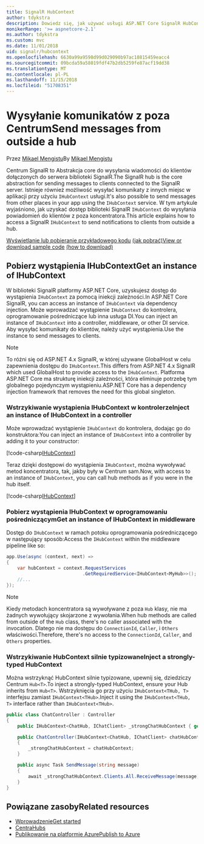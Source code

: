 ```yaml
---
title: SignalR HubContext
author: tdykstra
description: Dowiedz się, jak używać usługi ASP.NET Core SignalR HubContext wysyłania powiadomień do klientów z poza koncentratora.
monikerRange: '>= aspnetcore-2.1'
ms.author: tdykstra
ms.custom: mvc
ms.date: 11/01/2018
uid: signalr/hubcontext
ms.openlocfilehash: 6630a99a9598d99d029090b97ac18815459eacc4
ms.sourcegitcommit: 09bcda59a58019fdf47b2db5259fe87acf19dd38
ms.translationtype: MT
ms.contentlocale: pl-PL
ms.lasthandoff: 11/15/2018
ms.locfileid: "51708351"
---
```

# <a name="send-messages-from-outside-a-hub"></a><span data-ttu-id="2d74d-103">Wysyłanie komunikatów z poza Centrum</span><span class="sxs-lookup"><span data-stu-id="2d74d-103">Send messages from outside a hub</span></span>

<span data-ttu-id="2d74d-104">Przez [Mikael Mengistu](https://twitter.com/MikaelM_12)</span><span class="sxs-lookup"><span data-stu-id="2d74d-104">By [Mikael Mengistu](https://twitter.com/MikaelM_12)</span></span>

<span data-ttu-id="2d74d-105">Centrum SignalR to Abstrakcja core do wysyłania wiadomości do klientów dołączonych do serwera biblioteki SignalR.</span><span class="sxs-lookup"><span data-stu-id="2d74d-105">The SignalR hub is the core abstraction for sending messages to clients connected to the SignalR server.</span></span> <span data-ttu-id="2d74d-106">Istnieje również możliwość wysyłać komunikaty z innych miejsc w aplikacji przy użyciu `IHubContext` usługi.</span><span class="sxs-lookup"><span data-stu-id="2d74d-106">It's also possible to send messages from other places in your app using the `IHubContext` service.</span></span> <span data-ttu-id="2d74d-107">W tym artykule wyjaśniono, jak uzyskać dostęp biblioteki SignalR `IHubContext` do wysyłania powiadomień do klientów z poza koncentratora.</span><span class="sxs-lookup"><span data-stu-id="2d74d-107">This article explains how to access a SignalR `IHubContext` to send notifications to clients from outside a hub.</span></span>

<span data-ttu-id="2d74d-108">[Wyświetlanie lub pobieranie przykładowego kodu](https://github.com/aspnet/Docs/tree/master/aspnetcore/signalr/hubcontext/sample/) [(jak pobrać)](xref:index#how-to-download-a-sample)</span><span class="sxs-lookup"><span data-stu-id="2d74d-108">[View or download sample code](https://github.com/aspnet/Docs/tree/master/aspnetcore/signalr/hubcontext/sample/) [(how to download)](xref:index#how-to-download-a-sample)</span></span>

## <a name="get-an-instance-of-ihubcontext"></a><span data-ttu-id="2d74d-109">Pobierz wystąpienia IHubContext</span><span class="sxs-lookup"><span data-stu-id="2d74d-109">Get an instance of IHubContext</span></span>

<span data-ttu-id="2d74d-110">W biblioteki SignalR platformy ASP.NET Core, uzyskujesz dostęp do wystąpienia `IHubContext` za pomocą iniekcji zależności.</span><span class="sxs-lookup"><span data-stu-id="2d74d-110">In ASP.NET Core SignalR, you can access an instance of `IHubContext` via dependency injection.</span></span> <span data-ttu-id="2d74d-111">Może wprowadzać wystąpienie `IHubContext` do kontrolera, oprogramowanie pośredniczące lub inna usługa DI.</span><span class="sxs-lookup"><span data-stu-id="2d74d-111">You can inject an instance of `IHubContext` into a controller, middleware, or other DI service.</span></span> <span data-ttu-id="2d74d-112">Aby wysyłać komunikaty do klientów, należy użyć wystąpienia.</span><span class="sxs-lookup"><span data-stu-id="2d74d-112">Use the instance to send messages to clients.</span></span>

> [!NOTE]
> <span data-ttu-id="2d74d-113">To różni się od ASP.NET 4.x SignalR, w której używane GlobalHost w celu zapewnienia dostępu do `IHubContext`.</span><span class="sxs-lookup"><span data-stu-id="2d74d-113">This differs from ASP.NET 4.x SignalR which used GlobalHost to provide access to the `IHubContext`.</span></span> <span data-ttu-id="2d74d-114">Platforma ASP.NET Core ma strukturę iniekcji zależności, która eliminuje potrzebę tym globalnego pojedynczym wystąpieniu.</span><span class="sxs-lookup"><span data-stu-id="2d74d-114">ASP.NET Core has a dependency injection framework that removes the need for this global singleton.</span></span>

### <a name="inject-an-instance-of-ihubcontext-in-a-controller"></a><span data-ttu-id="2d74d-115">Wstrzykiwanie wystąpienia IHubContext w kontrolerze</span><span class="sxs-lookup"><span data-stu-id="2d74d-115">Inject an instance of IHubContext in a controller</span></span>

<span data-ttu-id="2d74d-116">Może wprowadzać wystąpienie `IHubContext` do kontrolera, dodając go do konstruktora:</span><span class="sxs-lookup"><span data-stu-id="2d74d-116">You can inject an instance of `IHubContext` into a controller by adding it to your constructor:</span></span>

[!code-csharp[IHubContext](hubcontext/sample/Controllers/HomeController.cs?range=12-19,57)]

<span data-ttu-id="2d74d-117">Teraz dzięki dostępowi do wystąpienia `IHubContext`, można wywoływać metod koncentratora, tak, jakby były w Centrum sam.</span><span class="sxs-lookup"><span data-stu-id="2d74d-117">Now, with access to an instance of `IHubContext`, you can call hub methods as if you were in the hub itself.</span></span>

[!code-csharp[IHubContext](hubcontext/sample/Controllers/HomeController.cs?range=21-25)]

### <a name="get-an-instance-of-ihubcontext-in-middleware"></a><span data-ttu-id="2d74d-118">Pobierz wystąpienia IHubContext w oprogramowaniu pośredniczącym</span><span class="sxs-lookup"><span data-stu-id="2d74d-118">Get an instance of IHubContext in middleware</span></span>

<span data-ttu-id="2d74d-119">Dostęp do `IHubContext` w ramach potoku oprogramowania pośredniczącego w następujący sposób:</span><span class="sxs-lookup"><span data-stu-id="2d74d-119">Access the `IHubContext` within the middleware pipeline like so:</span></span>

```csharp
app.Use(async (context, next) =>
{
    var hubContext = context.RequestServices
                            .GetRequiredService<IHubContext<MyHub>>();
    //...
});
```

> [!NOTE]
> <span data-ttu-id="2d74d-120">Kiedy metodach koncentratora są wywoływane z poza `Hub` klasy, nie ma żadnych wywołujący skojarzone z wywołania.</span><span class="sxs-lookup"><span data-stu-id="2d74d-120">When hub methods are called from outside of the `Hub` class, there's no caller associated with the invocation.</span></span> <span data-ttu-id="2d74d-121">Dlatego nie ma dostępu do `ConnectionId`, `Caller`, i `Others` właściwości.</span><span class="sxs-lookup"><span data-stu-id="2d74d-121">Therefore, there's no access to the `ConnectionId`, `Caller`, and `Others` properties.</span></span>

### <a name="inject-a-strongly-typed-hubcontext"></a><span data-ttu-id="2d74d-122">Wstrzykiwanie HubContext silnie typizowane</span><span class="sxs-lookup"><span data-stu-id="2d74d-122">Inject a strongly-typed HubContext</span></span>

<span data-ttu-id="2d74d-123">Można wstrzyknąć HubContext silnie typizowane, upewnij się, dziedziczy Centrum `Hub<T>`.</span><span class="sxs-lookup"><span data-stu-id="2d74d-123">To inject a strongly-typed HubContext, ensure your Hub inherits from `Hub<T>`.</span></span> <span data-ttu-id="2d74d-124">Wstrzyknięcia go przy użyciu `IHubContext<THub, T>` interfejsu zamiast `IHubContext<THub>`.</span><span class="sxs-lookup"><span data-stu-id="2d74d-124">Inject it using the `IHubContext<THub, T>` interface rather than `IHubContext<THub>`.</span></span>

```csharp
public class ChatController : Controller
{
    public IHubContext<ChatHub, IChatClient> _strongChatHubContext { get; }

    public ChatController(IHubContext<ChatHub, IChatClient> chatHubContext)
    {
        _strongChatHubContext = chatHubContext;
    }

    public async Task SendMessage(string message)
    {
        await _strongChatHubContext.Clients.All.ReceiveMessage(message);
    }
}
```

## <a name="related-resources"></a><span data-ttu-id="2d74d-125">Powiązane zasoby</span><span class="sxs-lookup"><span data-stu-id="2d74d-125">Related resources</span></span>

* [<span data-ttu-id="2d74d-126">Wprowadzenie</span><span class="sxs-lookup"><span data-stu-id="2d74d-126">Get started</span></span>](xref:tutorials/signalr)
* [<span data-ttu-id="2d74d-127">Centra</span><span class="sxs-lookup"><span data-stu-id="2d74d-127">Hubs</span></span>](xref:signalr/hubs)
* [<span data-ttu-id="2d74d-128">Publikowanie na platformie Azure</span><span class="sxs-lookup"><span data-stu-id="2d74d-128">Publish to Azure</span></span>](xref:signalr/publish-to-azure-web-app)
